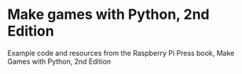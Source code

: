 # Make games with Python, 2nd Edition

Example code and resources from the Raspberry Pi Press book, Make Games with Python, 2nd Edition
